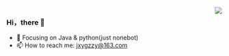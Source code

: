 <img align="right" src="https://github-readme-stats.vercel.app/api?username=jxygzzy&show_icons=true&icon_color=CE1D2D&text_color=718096&bg_color=ffffff&hide_title=true" />

### Hi，there 👋

- :orange_book: Focusing on Java  & python(just nonebot)
- 📫 How to reach me: jxygzzy@163.com

